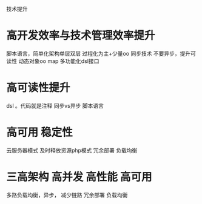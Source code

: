 
技术提升

# 高开发效率与技术管理效率提升
脚本语言，简单化架构单层双层
过程化为主+少量oo
同步技术 不要异步，提升可读性
动态对象oo map 
多功能化dsl接口

# 高可读性提升
dsl 。代码就是注释
同步vs异步
脚本语言

# 高可用 稳定性
云服务器模式
及时释放资源php模式
 冗余部署 负载均衡

# 三高架构 高并发 高性能 高可用


多路负载均衡，异步，
减少链路
冗余部署 负载均衡